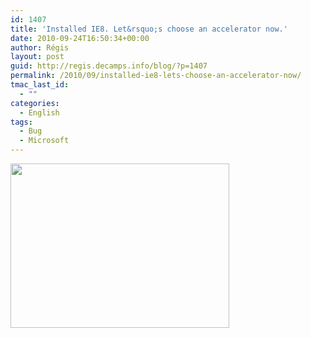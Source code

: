 ```yaml
---
id: 1407
title: 'Installed IE8. Let&rsquo;s choose an accelerator now.'
date: 2010-09-24T16:50:34+00:00
author: Régis
layout: post
guid: http://regis.decamps.info/blog/?p=1407
permalink: /2010/09/installed-ie8-lets-choose-an-accelerator-now/
tmac_last_id:
  - ""
categories:
  - English
tags:
  - Bug
  - Microsoft
---
```

[<img src="http://regis.decamps.info/blog/wp-content/uploads/2010/09/screenshot-microsoft-ie8-accelerators-350x263.png" alt="" title="screenshot-microsoft-ie8-accelerators" width="350" height="263" class="alignnone size-medium wp-image-1408" srcset="http://regis.decamps.info/blog/wp-content/uploads/2010/09/screenshot-microsoft-ie8-accelerators-350x263.png 350w, http://regis.decamps.info/blog/wp-content/uploads/2010/09/screenshot-microsoft-ie8-accelerators-1024x772.png 1024w, http://regis.decamps.info/blog/wp-content/uploads/2010/09/screenshot-microsoft-ie8-accelerators.png 1062w" sizes="(max-width: 350px) 100vw, 350px" />](http://regis.decamps.info/blog/wp-content/uploads/2010/09/screenshot-microsoft-ie8-accelerators.png)